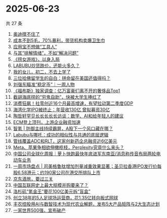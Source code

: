 # 2025-06-23

共 27 条

<!-- BEGIN 36KR -->
<!-- 最后更新时间 2025-06-23 06:24:32 +0800 -->
1. [奥迪撑不住了](https://36kr.com/p/3347021984996226)
1. [成本不到5毛，70%暴利，带货机构卖爆卫生巾](https://36kr.com/p/3345917871741828)
1. [应用宝不想做“工具人”](https://36kr.com/p/3346221619600009)
1. [与其“排解情绪”，不如“解决问题”](https://36kr.com/p/3309519897402884)
1. [《捞女游戏》，以身入局](https://36kr.com/p/3347100012960385)
1. [LABUBU炒货跌价，还能火多久？](https://36kr.com/p/3346913727404672)
1. [我的女儿，初二，不去上学了](https://36kr.com/p/3344538385040257)
1. [三位哈佛留学生的自白：拼命留在美国还值得吗？](https://36kr.com/p/3346896229407365)
1. [刘强东瞄准“稳定币”｜一周人物](https://36kr.com/p/3347163951815560)
1. [《福布斯》独家调查：亿万富豪们离不开的奢侈品Top1](https://36kr.com/p/3346181048932992)
1. [截胡海底捞的“穷鬼自助”，快被大学生捧红了](https://36kr.com/p/3345986697812616)
1. [消费狂飙！社零创近16个月最高增速，有望拉动第二季度GDP](https://36kr.com/p/3346105206102917)
1. [海湾化学IPO被终止：年营收130亿 曾拟募资30亿](https://36kr.com/p/3346388921064064)
1. [陶哲轩罕见长长长长长访谈：数学、AI和给年轻人的建议](https://36kr.com/p/3347181233118081)
1. [ECM登上顶刊，上游企业融资加速](https://36kr.com/p/3346904407579266)
1. [智氪 | 防御主线持续霸屏，A股下一个风口藏在哪？](https://36kr.com/p/3347403296430978)
1. [Labubu与哪吒：成功的相似性与共通的底层逻辑](https://36kr.com/p/3346291686759302)
1. [管线覆盖ADC和RLT，这家创新药企总融资近6亿美元](https://36kr.com/p/3346904523577991)
1. [Meta、苹果争相欲伸橄榄枝，Perplexity究竟什么来头？](https://36kr.com/p/3346087657462403)
1. [中国公司全球化周报｜萝卜快跑最快年底进军东南亚/消息称传音布局两轮电动车业务](https://36kr.com/p/3346093126163331)
1. [一周市场盘点 | 司美格鲁肽增加剂量减重效果显著；圣贝拉香港IPO发行价每股6.58港元；约190家公司在港交所排队上市](https://36kr.com/p/3345985985338241)
1. [京东酒旅，要过三关](https://36kr.com/p/3346221444176513)
1. [中国互联网史上最大规模并购要来了？](https://36kr.com/p/3347375611779719)
1. [洛杉矶“氪金王”要花100亿美元拆“盲盒”](https://36kr.com/p/3346076940868489)
1. [创立38年的5人足球场运营商，花1.35亿转向板式网球](https://36kr.com/p/3346254516132486)
1. [丰农控股用AI与数智技术为现代农业解题，发布5大产品矩阵与2大生态计划](https://36kr.com/p/3347050781088643)
1. [一家世界500强，宣布破产](https://36kr.com/p/3347015328602757)
<!-- END 36KR -->